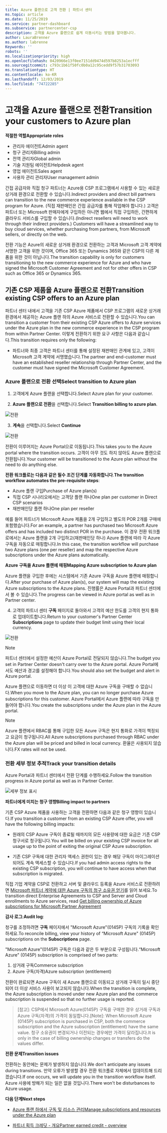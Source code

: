 ```yaml
---
title: Azure 플랜으로 고객 전환 | 파트너 센터
ms.topic: article
ms.date: 11/25/2019
ms.service: partner-dashboard
ms.subservice: partnercenter-csp
description: 고객을 Azure 플랜으로 쉽게 이동시키는 방법을 알아봅니다.
author: LauraBrenner
ms.author: labrenne
Keywords: ''
robots: ''
ms.localizationpriority: high
ms.openlocfilehash: 0420966e13f0ee7151dd9474d597b8253a1ecfff
ms.sourcegitcommit: c793c1b61f50fc0b0a12c95cedd9f57b31703093
ms.translationtype: HT
ms.contentlocale: ko-KR
ms.lasthandoff: 12/03/2019
ms.locfileid: "74722285"
---
```

# <a name="transition-your-customers-to-azure-plan"></a><span data-ttu-id="dca84-103">고객을 Azure 플랜으로 전환</span><span class="sxs-lookup"><span data-stu-id="dca84-103">Transition your customers to Azure plan</span></span>

<span data-ttu-id="dca84-104">**적절한 역할**</span><span class="sxs-lookup"><span data-stu-id="dca84-104">**Appropriate roles**</span></span>

- <span data-ttu-id="dca84-105">관리자 에이전트</span><span class="sxs-lookup"><span data-stu-id="dca84-105">Admin agent</span></span>
- <span data-ttu-id="dca84-106">청구 관리자</span><span class="sxs-lookup"><span data-stu-id="dca84-106">Billing admin</span></span>
- <span data-ttu-id="dca84-107">전역 관리자</span><span class="sxs-lookup"><span data-stu-id="dca84-107">Global admin</span></span>
- <span data-ttu-id="dca84-108">기술 지원팀 에이전트</span><span class="sxs-lookup"><span data-stu-id="dca84-108">Helpdesk agent</span></span>
- <span data-ttu-id="dca84-109">영업 에이전트</span><span class="sxs-lookup"><span data-stu-id="dca84-109">Sales agent</span></span>
- <span data-ttu-id="dca84-110">사용자 관리 관리자</span><span class="sxs-lookup"><span data-stu-id="dca84-110">User management admin</span></span>

<span data-ttu-id="dca84-111">간접 공급자와 직접 청구 파트너는 Azure용 CSP 프로그램에서 사용할 수 있는 새로운 상거래 환경으로 전환할 수 있습니다.</span><span class="sxs-lookup"><span data-stu-id="dca84-111">Indirect providers and direct bill partners can transition to the new commerce experience available in the CSP program for Azure.</span></span> <span data-ttu-id="dca84-112">(직접 재판매인은 간접 공급자를 통해 작업해야 합니다.) 고객은 파트너 또는 Microsoft 판매자에게 구입하든 아니면 웹에서 직접 구입하든, 간편하게 클라우드 서비스를 구입할 수 있습니다.</span><span class="sxs-lookup"><span data-stu-id="dca84-112">(Indirect resellers will need to work through their indirect providers.) Customers will have a streamlined way to buy cloud services, whether purchasing from partners, from Microsoft sellers, or directly on the web.</span></span>

<span data-ttu-id="dca84-113">전환 기능은 Azure의 새로운 상거래 환경으로 전환하는 고객과 Microsoft 고객 계약에 서명한 고객을 위한 것이며, Office 365 또는 Dynamics 365와 같은 CSP의 다른 제품을 위한 것이 아닙니다.</span><span class="sxs-lookup"><span data-stu-id="dca84-113">The transition capability is only for customers transitioning to the new commerce experience for Azure and who have signed the Microsoft Customer Agreement and not for other offers in CSP such as Office 365 or Dynamics 365.</span></span>

## <a name="transition-existing-csp-offers-to-an-azure-plan"></a><span data-ttu-id="dca84-114">기존 CSP 제품을 Azure 플랜으로 전환</span><span class="sxs-lookup"><span data-stu-id="dca84-114">Transition existing CSP offers to an Azure plan</span></span>

<span data-ttu-id="dca84-115">파트너 센터 내에서 고객을 기존 CSP Azure 제품에서 CSP 프로그램의 새로운 상거래 환경에서 제공하는 Azure 플랜 하의 Azure 서비스로 전환할 수 있습니다.</span><span class="sxs-lookup"><span data-stu-id="dca84-115">You can transition a customer from their existing CSP Azure offers to Azure services under the Azure plan in the new commerce experience in the CSP program from within Partner Center.</span></span> <span data-ttu-id="dca84-116">이렇게 전환하기 위한 요구 사항은 다음과 같습니다.</span><span class="sxs-lookup"><span data-stu-id="dca84-116">This transition requires only the following:</span></span>

- <span data-ttu-id="dca84-117">파트너와 최종 고객은 파트너 센터를 통해 설정된 재판매인 관계에 있고, 고객이 Microsoft 고객 계약에 서명했습니다.</span><span class="sxs-lookup"><span data-stu-id="dca84-117">The partner and end-customer must have an established reseller relationship through Partner Center, and the customer must have signed the Microsoft Customer Agreement.</span></span>

### <a name="select-transition-to-azure-plan"></a><span data-ttu-id="dca84-118">Azure 플랜으로 전환 선택</span><span class="sxs-lookup"><span data-stu-id="dca84-118">Select transition to Azure plan</span></span>

1. <span data-ttu-id="dca84-119">고객에게 Azure 플랜을 선택합니다.</span><span class="sxs-lookup"><span data-stu-id="dca84-119">Select Azure plan for your customer.</span></span>

2. <span data-ttu-id="dca84-120">**Azure 플랜으로 전환**을 선택합니다.</span><span class="sxs-lookup"><span data-stu-id="dca84-120">Select **Transition billing to azure plan**.</span></span>

![전환](images/azure/transition1.png)

3. <span data-ttu-id="dca84-122">**계속**을 선택합니다.</span><span class="sxs-lookup"><span data-stu-id="dca84-122">Select **Continue**</span></span>

![전환](images/azure/transition2.png)

<span data-ttu-id="dca84-124">전환이 이루어지는 Azure Portal으로 이동됩니다.</span><span class="sxs-lookup"><span data-stu-id="dca84-124">This takes you to the Azure portal where the transition occurs.</span></span> <span data-ttu-id="dca84-125">고객이 아무 것도 하지 않아도 Azure 플랜으로 전환됩니다.</span><span class="sxs-lookup"><span data-stu-id="dca84-125">Your customer will be transitioned to the Azure plan without the need to do anything else.</span></span> 

<span data-ttu-id="dca84-126">**전환 워크플로는 다음과 같은 필수 조건 단계를 자동화합니다**.</span><span class="sxs-lookup"><span data-stu-id="dca84-126">**The transition workflow automates the pre-requisite steps**:</span></span> 

- <span data-ttu-id="dca84-127">Azure 플랜 구입</span><span class="sxs-lookup"><span data-stu-id="dca84-127">Purchase of Azure plan(s)</span></span> 
- <span data-ttu-id="dca84-128">직접 CSP 시나리오에서는 고객당 플랜 하나</span><span class="sxs-lookup"><span data-stu-id="dca84-128">One plan per customer in Direct CSP scenarios</span></span>  
- <span data-ttu-id="dca84-129">재판매인당 플랜 하나</span><span class="sxs-lookup"><span data-stu-id="dca84-129">One plan per reseller</span></span>  

<span data-ttu-id="dca84-130">예를 들어 파트너가 Microsoft Azure 제품을 2개 구입하고 별도의 POR 2개를 구매에 포함했습니다.</span><span class="sxs-lookup"><span data-stu-id="dca84-130">For an example, a partner has purchased two Microsoft Azure offers and has included two distinct POR in the purchase.</span></span> <span data-ttu-id="dca84-131">이 경우 전환 워크플로에서는 Azure 플랜을 2개 구입하고(재판매인당 하나) Azure 플랜에 따라 각 Azure 구독을 자동으로 매핑합니다.</span><span class="sxs-lookup"><span data-stu-id="dca84-131">In this case, the transition workflow will purchase two Azure plans (one per reseller) and map the respective Azure subscriptions under the Azure plans automatically.</span></span>  

<span data-ttu-id="dca84-132">**Azure 구독을 Azure 플랜에 매핑**</span><span class="sxs-lookup"><span data-stu-id="dca84-132">**Mapping Azure subscription to Azure plan**</span></span>

<span data-ttu-id="dca84-133">Azure 플랜을 구입한 후에는 시스템에서 기존 Azure 구독을 Azure 플랜에 매핑합니다.</span><span class="sxs-lookup"><span data-stu-id="dca84-133">After your purchase of Azure plan(s), our system will map the existing Azure subscriptions to the Azure plans.</span></span> <span data-ttu-id="dca84-134">진행률은 Azure Portal과 파트너 센터에서 볼 수 있습니다.</span><span class="sxs-lookup"><span data-stu-id="dca84-134">The progress can be viewed in Azure portal as well as in Partner center.</span></span> 

4. <span data-ttu-id="dca84-135">고객의 파트너 센터 **구독** 페이지로 돌아와서 고객의 예산 한도를 고객의 현지 통화로 업데이트합니다.</span><span class="sxs-lookup"><span data-stu-id="dca84-135">Return to your customer's Partner Center **Subscriptions** page to update their budget limit using their local currency.</span></span> 

![전환](images/azure/transition3.png)

>[!NOTE]
><span data-ttu-id="dca84-137">파트너 센터에서 설정한 예산이 Azure Portal로 전달되지 않습니다.</span><span class="sxs-lookup"><span data-stu-id="dca84-137">The budget you set in Partner Center doesn't carry over to the Azure portal.</span></span> <span data-ttu-id="dca84-138">Azure Portal에서도 예산과 경고를 설정해야 합니다.</span><span class="sxs-lookup"><span data-stu-id="dca84-138">You should also set the budget and alert in Azure portal.</span></span>

<span data-ttu-id="dca84-139">Azure 플랜으로 이동하면 더 이상 이 고객에 대한 Azure 구독을 구매할 수 없습니다.</span><span class="sxs-lookup"><span data-stu-id="dca84-139">When you move to the Azure plan, you can no longer purchase Azure subscriptions for this customer.</span></span> <span data-ttu-id="dca84-140">Azure Portal에서 Azure 플랜에 따라 구독을 만들어야 합니다.</span><span class="sxs-lookup"><span data-stu-id="dca84-140">You create the subscriptions under the Azure plan in the Azure portal.</span></span>

>[!NOTE]
> <span data-ttu-id="dca84-141">Azure 플랜에서 RBAC를 통해 구입한 모든 Azure 구독은 현지 통화로 가격이 책정되고 요금이 청구됩니다.</span><span class="sxs-lookup"><span data-stu-id="dca84-141">All Azure subscriptions purchased through RBAC under the Azure plan will be priced and billed in local currency.</span></span> <span data-ttu-id="dca84-142">환율은 사용되지 않습니다.</span><span class="sxs-lookup"><span data-stu-id="dca84-142">FX rates will not be used.</span></span>

### <a name="track-your-transition-details"></a><span data-ttu-id="dca84-143">전환 세부 정보 추적</span><span class="sxs-lookup"><span data-stu-id="dca84-143">Track your transition details</span></span>

<span data-ttu-id="dca84-144">Azure Portal과 파트너 센터에서 전환 단계를 수행하세요.</span><span class="sxs-lookup"><span data-stu-id="dca84-144">Follow the transition progress in Azure portal as well as in Partner Center.</span></span>

![세부 정보 표시](images/azure/details1.png)

<span data-ttu-id="dca84-146">**파트너에게 미치는 청구 영향**</span><span class="sxs-lookup"><span data-stu-id="dca84-146">**Billing impact to partners**</span></span>

<span data-ttu-id="dca84-147">기존 CSP Azure 제품을 사용하는 고객을 전환하면 다음과 같은 청구 영향이 있습니다.</span><span class="sxs-lookup"><span data-stu-id="dca84-147">If you transition a customer from an existing CSP Azure offer, you will have the following billing impacts:</span></span>

- <span data-ttu-id="dca84-148">원래의 CSP Azure 구독이 종료될 때까지의 모든 사용량에 대한 요금은 기존 CSP 청구서로 청구됩니다.</span><span class="sxs-lookup"><span data-stu-id="dca84-148">You will be billed on your existing CSP invoice for all usage up to the point of exiting the original CSP Azure subscription.</span></span>

- <span data-ttu-id="dca84-149">기존 CSP 구독에 대한 관리자 액세스 권한이 있는 경우 해당 구독이 마이그레이션되어도 계속 액세스할 수 있습니다.</span><span class="sxs-lookup"><span data-stu-id="dca84-149">If you had admin access rights to the existing CSP subscription, you will continue to have access when that subscription is migrated.</span></span>

<span data-ttu-id="dca84-150">직접 기업 계약을 CSP로 전환하고 서버 및 클라우드 등록을 Azure 서비스로 전환하려면 [Microsoft 파트너 계약에 대한 Azure 구독의 청구 소유권 얻기](https://docs.microsoft.com/azure/billing/mpa-request-ownership)를 읽어 보세요.</span><span class="sxs-lookup"><span data-stu-id="dca84-150">To transition direct Enterprise Agreements to CSP and Server and Cloud enrollments to Azure services, read [Get billing ownership of Azure subscriptions for Microsoft Partner Agreement](https://docs.microsoft.com/azure/billing/mpa-request-ownership)</span></span>

<span data-ttu-id="dca84-151">**감사 로그**:</span><span class="sxs-lookup"><span data-stu-id="dca84-151">**Audit log**:</span></span>

<span data-ttu-id="dca84-152">청구를 조정하려면 **구독** 페이지에서 "Microsoft Azure"(0145P) 구독의 기록을 확인하세요.</span><span class="sxs-lookup"><span data-stu-id="dca84-152">To reconcile billing, view your history of “Microsoft Azure" (0145P) subscriptions on the **Subscriptions** page.</span></span> 

<span data-ttu-id="dca84-153">"Microsoft Azure"(0145P) 구독은 다음과 같은 두 부분으로 구성됩니다.</span><span class="sxs-lookup"><span data-stu-id="dca84-153">“Microsoft Azure" (0145P) subscription is comprised of two parts:</span></span>
1. <span data-ttu-id="dca84-154">상거래 구독</span><span class="sxs-lookup"><span data-stu-id="dca84-154">Commerce subscription</span></span> 
2. <span data-ttu-id="dca84-155">Azure 구독(자격)</span><span class="sxs-lookup"><span data-stu-id="dca84-155">Azure subscription (entitlement)</span></span>

<span data-ttu-id="dca84-156">전환이 완료되면 Azure 구독이 새 Azure 플랜으로 이동되고 상거래 구독이 일시 중단되어 더 이상 서비스 사용이 보고되지 않습니다.</span><span class="sxs-lookup"><span data-stu-id="dca84-156">When the transition is complete, the Azure subscription is moved under new Azure plan and the commerce subscription is suspended so that no further usage is reported.</span></span>  

><span data-ttu-id="dca84-157">[참고]\: CSP에서 Microsoft Azure(0145P) 구독을 구매한 경우 상거래 구독과 Azure 구독(자격)의 가격이 동일합니다.</span><span class="sxs-lookup"><span data-stu-id="dca84-157">[Note]: When Microsoft Azure (0145P) subscription is purchased in CSP, both the commerce subscription and the Azure subscription (entitlement) have the same value.</span></span> <span data-ttu-id="dca84-158">청구 소유권이 변경되거나 이전되는 경우에만 가격이 달라집니다.</span><span class="sxs-lookup"><span data-stu-id="dca84-158">It is only in the case of billing ownership changes or transfers do the values differ.</span></span> 

<span data-ttu-id="dca84-159">**전환 문제**</span><span class="sxs-lookup"><span data-stu-id="dca84-159">**Transition issues**</span></span>

<span data-ttu-id="dca84-160">전환하는 동안에는 문제가 발생하지 않습니다.</span><span class="sxs-lookup"><span data-stu-id="dca84-160">We don't anticipate any issues during transitions.</span></span> <span data-ttu-id="dca84-161">만약 오류가 발생할 경우 전환 워크플로 자체에서 업데이트해 드리겠습니다.</span><span class="sxs-lookup"><span data-stu-id="dca84-161">If one occurs, we will update you in the transition workflow itself.</span></span> <span data-ttu-id="dca84-162">Azure 사용에 방해가 되는 일은 없을 것입니다.</span><span class="sxs-lookup"><span data-stu-id="dca84-162">There won't be disturbances to Azure usage.</span></span>  

<span data-ttu-id="dca84-163">**다음 단계**</span><span class="sxs-lookup"><span data-stu-id="dca84-163">**Next steps**</span></span>

- [<span data-ttu-id="dca84-164">Azure 플랜 하에서 구독 및 리소스 관리</span><span class="sxs-lookup"><span data-stu-id="dca84-164">Manage subscriptions and resources under the Azure plan</span></span>](azure-plan-manage.md)

- [<span data-ttu-id="dca84-165">파트너 획득 크레딧 - 개요</span><span class="sxs-lookup"><span data-stu-id="dca84-165">Partner earned credit - overview</span></span>](partner-earned-credit.md)



